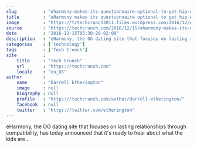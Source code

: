 ```yaml
---
slug          : "eharmony-makes-its-questionnaire-optional-to-get-hip-with-the-times"
title         : "eHarmony makes its questionnaire optional to get hip with the times"
image         : "https://tctechcrunch2011.files.wordpress.com/2016/12/eharmony-phone-19.jpg?w=764&h=400&crop=1"
source        : "https://techcrunch.com/2016/12/15/eharmony-makes-its-questionnaire-optional-to-get-hip-with-the-times/"
date          : "2016-12-15T05:30:20-02:00"
description   : "eHarmony, the OG dating site that focuses on lasting relationships through compatibility, has today announced that it's ready to hear about what the kids are..."
categories    : ['technology']
tags          : ['Tech Crunch']
site          :
    title     : "Tech Crunch"
    url       : "https://techcrunch.com"
    locale    : "en_US"
author        :
    name      : "Darrell Etherington"
    image     : null
    biography : null
    profile   : "https://techcrunch.com/author/darrell-etherington/"
    facebook  : null
    twitter   : "https://twitter.com/etherington"
---
```


eHarmony, the OG dating site that focuses on lasting relationships through compatibility, has today announced that it's ready to hear about what the kids are...
